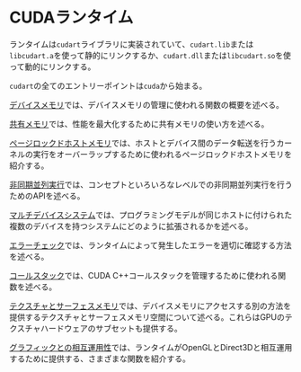 # CUDAランタイム
ランタイムは`cudart`ライブラリに実装されていて、`cudart.lib`または`libcudart.a`を使って静的にリンクするか、`cudart.dll`または`libcudart.so`を使って動的にリンクする。

`cudart`の全てのエントリーポイントは`cuda`から始まる。

[デバイスメモリ](./device_memory.md)では、デバイスメモリの管理に使われる関数の概要を述べる。

[共有メモリ]()では、性能を最大化するために共有メモリの使い方を述べる。

[ページロックドホストメモリ]()では、ホストとデバイス間のデータ転送を行うカーネルの実行をオーバーラップするために使われるページロックドホストメモリを紹介する。

[非同期並列実行](https://docs.nvidia.com/cuda/cuda-c-programming-guide/index.html#asynchronous-concurrent-execution)では、コンセプトといろいろなレベルでの非同期並列実行を行うためのAPIを述べる。

[マルチデバイスシステム](https://docs.nvidia.com/cuda/cuda-c-programming-guide/index.html#multi-device-system)では、プログラミングモデルが同じホストに付けられた複数のデバイスを持つシステムにどのように拡張されるかを述べる。

[エラーチェック](https://docs.nvidia.com/cuda/cuda-c-programming-guide/index.html#error-checking)では、ランタイムによって発生したエラーを適切に確認する方法を述べる。

[コールスタック](https://docs.nvidia.com/cuda/cuda-c-programming-guide/index.html#call-stack)では、CUDA C++コールスタックを管理するために使われる関数を述べる。

[テクスチャとサーフェスメモリ](https://docs.nvidia.com/cuda/cuda-c-programming-guide/index.html#texture-and-surface-memory)では、デバイスメモリにアクセスする別の方法を提供するテクスチャとサーフェスメモリ空間について述べる。これらはGPUのテクスチャハードウェアのサブセットも提供する。

[グラフィックとの相互運用性](https://docs.nvidia.com/cuda/cuda-c-programming-guide/index.html#graphics-interoperability)では、ランタイムがOpenGLとDirect3Dと相互運用するために提供する、さまざまな関数を紹介する。
